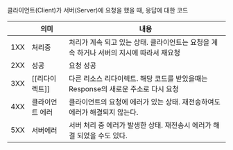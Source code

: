 클라이언트(Client)가 서버(Server)에 요청을 했을 때, 응답에 대한 코드

|     | 의미        | 내용                                                 |
| --- | --------- | -------------------------------------------------- |
| 1XX | 처리중       | 처리가 계속 되고 있는 상태. 클라이언트는 요청을 계속 하거나 서버의 지시에 따라서 재요청 |
| 2XX | 성공        | 요청 성공                                              |
| 3XX | [[리다이렉트]] | 다른 리소스 리다이렉트. 해당 코드를 받았을때는 Response의 새로운 주소로 다시 요청 |
| 4XX | 클라이언트 에러  | 클라이언트의 요청에 에러가 있는 상태. 재전송하여도 에러가 해결되지 않는다.         |
| 5XX | 서버에러      | 서버 처리 중 에러가 발생한 상태. 재전송시 에러가 해결 되었을 수도 있다.         |
